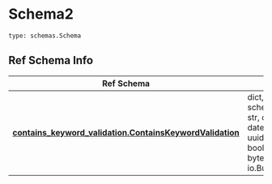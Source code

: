 # Schema2
```
type: schemas.Schema
```

## Ref Schema Info
Ref Schema | Input Type | Output Type
---------- | ---------- | -----------
[**contains_keyword_validation.ContainsKeywordValidation**](../../../../../../../../components/schema/contains_keyword_validation.md) | dict, schemas.immutabledict, str, datetime.date, datetime.datetime, uuid.UUID, int, float, bool, None, list, tuple, bytes, io.FileIO, io.BufferedReader | schemas.immutabledict, str, float, int, bool, None, tuple, bytes, io.FileIO
